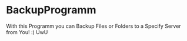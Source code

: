 # BackupProgramm
 With this Programm you can Backup Files or Folders to a Specify Server from You! :) UwU
